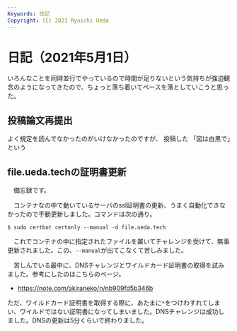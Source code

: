 ```yaml
---
Keywords: 日記
Copyright: (C) 2021 Ryuichi Ueda
---
```


# 日記（2021年5月1日）

いろんなことを同時並行でやっているので時間が足りないという気持ちが強迫観念のようになってきたので、ちょっと落ち着いてペースを落としていこうと思った。

## 投稿論文再提出

よく規定を読んでなかったのがいけなかったのですが、
投稿した
「図は白黒で」という

## file.ueda.techの証明書更新

　備忘録です。

　コンテナなの中で動いているサーバのssl証明書の更新、うまく自動化できなかったので手動更新しました。コマンドは次の通り。

```
$ sudo certbot certonly --manual -d file.ueda.tech
```

　これでコンテナの中に指定されたファイルを置いてチャレンジを受けて、無事更新されました。この、``--manual``が出てこなくて苦しみました。

　苦しんでいる最中に、DNSチャレンジとワイルドカード証明書の取得を試みました。参考にしたのはこちらのページ。

* https://note.com/akiraneko/n/nb909fd5b346b

ただ、ワイルドカード証明書を取得する際に、あたまに`*`をつけわすれてしまい、ワイルドではない証明書になってしまいました。DNSチャレンジは成功しました。DNSの更新は5分くらいで終わりました。

